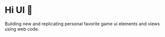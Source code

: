 # Hi UI 👋

Building new and replicating personal favorite game ui elements and views using web code.
